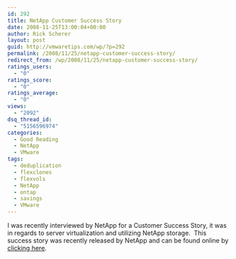 ```yaml
---
id: 292
title: NetApp Customer Success Story
date: 2008-11-25T13:00:04+00:00
author: Rick Scherer
layout: post
guid: http://vmwaretips.com/wp/?p=292
permalink: /2008/11/25/netapp-customer-success-story/
redirect_from: /wp/2008/11/25/netapp-customer-success-story/
ratings_users:
  - "0"
ratings_score:
  - "0"
ratings_average:
  - "0"
views:
  - "2092"
dsq_thread_id:
  - "5156596974"
categories:
  - Good Reading
  - NetApp
  - VMware
tags:
  - deduplication
  - flexclones
  - flexvols
  - NetApp
  - ontap
  - savings
  - VMware
---
```

I was recently interviewed by NetApp for a Customer Success Story, it was in regards to server virtualization and utilizing NetApp storage.  This success story was recently released by NetApp and can be found online by [clicking here](http://media.netapp.com/documents/SDDPC.pdf).